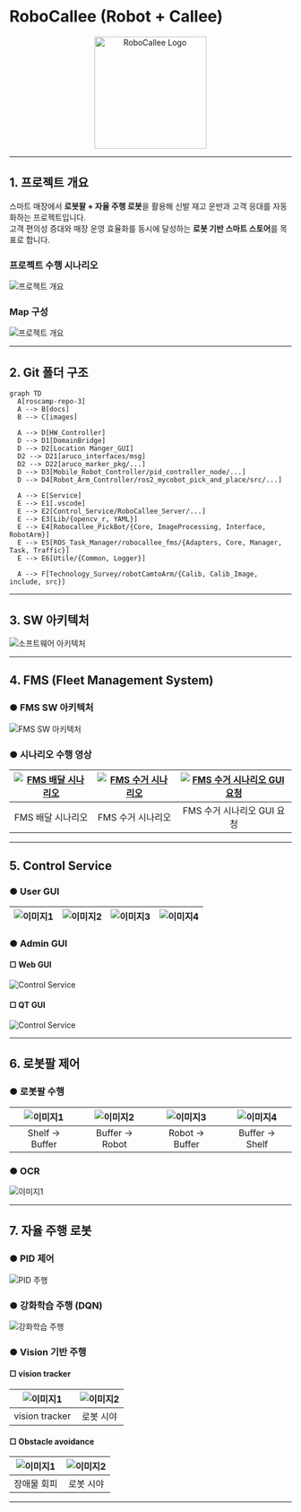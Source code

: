 # RoboCallee (Robot + Callee)
<p align="center">
  <img src="./docs/images/image72.png" alt="RoboCallee Logo" width="200"/>
</p>

---

## 1. 프로젝트 개요

스마트 매장에서 **로봇팔 + 자율 주행 로봇**을 활용해 신발 재고 운반과 고객 응대를 자동화하는 프로젝트입니다.  
고객 편의성 증대와 매장 운영 효율화를 동시에 달성하는 **로봇 기반 스마트 스토어**를 목표로 합니다.

### 프로젝트 수행 시나리오
![프로젝트 개요](./docs/images/image39.png)

### Map 구성
![프로젝트 개요](./docs/images/image46.png)

---

## 2. Git 폴더 구조

```mermaid
graph TD
  A[roscamp-repo-3]
  A --> B[docs]
  B --> C[images]

  A --> D[HW_Controller]
  D --> D1[DomainBridge]
  D --> D2[Location Manger_GUI]
  D2 --> D21[aruco_interfaces/msg]
  D2 --> D22[aruco_marker_pkg/...]
  D --> D3[Mobile_Robot_Controller/pid_controller_node/...]
  D --> D4[Robot_Arm_Controller/ros2_mycobot_pick_and_place/src/...]

  A --> E[Service]
  E --> E1[.vscode]
  E --> E2[Control_Service/RoboCallee_Server/...]
  E --> E3[Lib/{opencv_r, YAML}]
  E --> E4[Robocallee_PickBot/{Core, ImageProcessing, Interface, RobotArm}]
  E --> E5[ROS_Task_Manager/robocallee_fms/{Adapters, Core, Manager, Task, Traffic}]
  E --> E6[Utile/{Common, Logger}]

  A --> F[Technology_Survey/robotCamtoArm/{Calib, Calib_Image, include, src}]

```

---

## 3. SW 아키텍처

![소프트웨어 아키텍처](./docs/images/image38.png)

---

## 4. FMS (Fleet Management System)

### ● FMS SW 아키텍처
![FMS SW 아키텍처](./docs/images/image36.png)

### ● 시나리오 수행 영상
| [![FMS 배달 시나리오](https://img.youtube.com/vi/GBW1qsYFHe4/0.jpg)](https://www.youtube.com/watch?v=GBW1qsYFHe4) | [![FMS 수거 시나리오](https://img.youtube.com/vi/zXWMFyJrSFo/0.jpg)](https://www.youtube.com/watch?v=zXWMFyJrSFo) | [![FMS 수거 시나리오 GUI 요청](https://img.youtube.com/vi/4HWVJNYS8s4/0.jpg)](https://www.youtube.com/watch?v=4HWVJNYS8s4) |
|:----------------------------------------------------------------------------------------------------------------:|:----------------------------------------------------------------------------------------------------------------:|:----------------------------------------------------------------------------------------------------------------:|
| FMS 배달 시나리오 | FMS 수거 시나리오 | FMS 수거 시나리오 GUI 요청 |

---

## 5. Control Service

### ● User GUI
| ![이미지1](./docs/images/image26.png) | ![이미지2](./docs/images/image27.png) | ![이미지3](./docs/images/image29.png) | ![이미지4](./docs/images/image30.png) |
|---------------------------------------------|---------------------------------------------|---------------------------------------------|---------------------------------------------|

### ● Admin GUI

#### □ Web GUI
![Control Service](./docs/images/image89.png)

#### □ QT GUI
![Control Service](./docs/images/image37.gif)

---

## 6. 로봇팔 제어

### ● 로봇팔 수행
| ![이미지1](./docs/images/image108.gif) | ![이미지2](./docs/images/image71.gif) | ![이미지3](./docs/images/image90.gif) | ![이미지4](./docs/images/image96.gif) |
|:--------------------------------------------:|:--------------------------------------------:|:--------------------------------------------:|:--------------------------------------------:|
| Shelf → Buffer                               | Buffer → Robot                               | Robot → Buffer                               | Buffer → Shelf                               |

### ● OCR
![이미지1](./docs/images/image91.gif)
 
---

## 7. 자율 주행 로봇
### ● PID 제어
![PID 주행](./docs/images/mobile_pid.gif)

### ● 강화학습 주행 (DQN)
![강화학습 주행](./docs/images/mobile_dqn.gif)

### ● Vision 기반 주행

#### □ vision tracker
| ![이미지1](./docs/images/image81.gif) | ![이미지2](./docs/images/image67.gif) |
|:--------------------------------------------:|:--------------------------------------------:|
| vision tracker                               | 로봇 시야                                    |

#### □ Obstacle avoidance
| ![이미지1](./docs/images/image87.gif) | ![이미지2](./docs/images/image93.gif) |
|:--------------------------------------------:|:--------------------------------------------:|
| 장애물 회피                               | 로봇 시야                                    |

---
